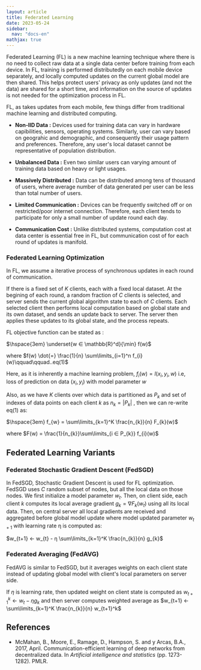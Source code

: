 ```yaml
---
layout: article
title: Federated Learning
date: 2023-05-24
sidebar:
  nav: "docs-en"
mathjax: true
---
```


Federated Learning (FL) is a new machine learning technique where there is no need to collect raw data at a single data center before training from each device. 
In FL, training is performed distributedly on each mobile device separately, and locally computed updates on the current global model are then shared. 
This helps protect users' privacy as only updates (and not the data) are shared for a short time, and information on the source of updates is not needed for the optimization process in FL.

FL, as takes updates from each mobile, few things differ from traditional machine learning and distributed computing.

- __Non-IID Data :__ Devices used for training data can vary in hardware capibilities, sensors, operating systems. Similarly, user can vary based on geograhic and demographic, and consequently their usage pattern and preferences. Therefore, any user's local dataset cannot be representative of population distribution.

- __Unbalanced Data :__ Even two similar users can varying amount of training data based on heavy or light usages.

- __Massively Distributed :__ Data can be distributed among tens of thousand of users, where average number of data generated per user can be less than total number of users.
- __Limited Communication :__ Devices can be frequently switched off or on restricted/poor internet connection. Therefore, each client tends to participate for only a small number of update round each day.
- __Communication Cost :__ Unlike distributed systems, computation cost at data center is essential free in FL, but communication cost of for each round of updates is manifold.

### Federated Learning Optimization

In FL, we assume a iterative process of synchronous updates in each round of communication.

If there is a fixed set of $K$ clients, each with a fixed local dataset. At the begining of each round, a random fraction of $C$ clients is selected, and server sends the current global algorithm state to each of $C$ clients. 
Each selected client then performs local computation based on global state and its own dataset, and sends an update back to server. The server then applies these updates to its global state, and the process repeats.

FL objective function can be stated as :

$\hspace{3em} \underset{w ∈ \mathbb{R}^d}{\min} f(w)$ 

where $f(w) \dot{=} \frac{1}{n} \sum\limits_{i=1}^n f_{i}(w)\qquad\qquad..eq(1)$

Here, as it is inherently a machine learning problem, $f_{i}(w) = l(x_{i}, y_{i},w)$ i.e, loss of prediction on data $(x_{i},y_{i})$ with model parameter $w$

Also, as we have $K$ clients over which data is partitioned as $P_{k}$ and set of indexes of data points on each client $k$ as $n_{k} = \lvert P_{k} \rvert$ , then we can re-write eq(1) as:

$\hspace{3em} f_{w} = \sum\limits_{k=1}^K \frac{n_{k}}{n} F_{k}(w)$

where $F(w) = \frac{1}{n_{k}}\sum\limits_{i ∈ P_{k}} f_{i}(w)$

## Federated Learning Variants

### Federated Stochastic Gradient Descent (FedSGD)

In FedSGD, Stochastic Gradient Descent is used for FL optimization. FedSGD uses $C$ random subset of nodes, but all the local data on those nodes.
We first initialize a model parameter $w_{t}$. Then, on client side, each client $k$ computes its local average gradient $g_{k} = ∇ F_{k}(w_{t})$ using all its local data. Then, on central server all local gradients are received and aggregated before global model update where model updated parameter $w_{t+1}$ with learning rate &eta; is computed as: 

$w_{t+1} ←  w_{t} - η  \sum\limits_{k=1}^K \frac{n_{k}}{n} g_{k}$

### Federated Averaging (FedAVG)

FedAVG is similar to FedSGD, but it averages weights on each client state instead of updating global model with client's local parameters on server side.

If $\eta$ is learning rate, then updated weight on client state is computed as $w_{t+1}^k ←  w_{t} - η g_{k}$ and then server computes weighted average as $w_{t+1} ←  \sum\limits_{k=1}^K \frac{n_{k}}{n} w_{t+1}^k$

## References
- McMahan, B., Moore, E., Ramage, D., Hampson, S. and y Arcas, B.A., 2017, April. Communication-efficient learning of deep networks from decentralized data. In _Artificial intelligence and statistics_ (pp. 1273-1282). PMLR.